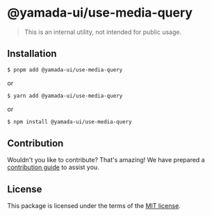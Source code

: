 # @yamada-ui/use-media-query

> This is an internal utility, not intended for public usage.

## Installation

```sh
$ pnpm add @yamada-ui/use-media-query
```

or

```sh
$ yarn add @yamada-ui/use-media-query
```

or

```sh
$ npm install @yamada-ui/use-media-query
```

## Contribution

Wouldn't you like to contribute? That's amazing! We have prepared a [contribution guide](./CONTRIBUTING.md) to assist you.

## License

This package is licensed under the terms of the
[MIT license](https://github.com/yamada-ui/yamada-ui/blob/main/LICENSE).
